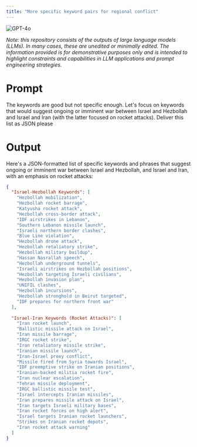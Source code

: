 ```yaml
---
title: "More specific keyword pairs for regional conflict"
---
```

![GPT-4o](https://img.shields.io/badge/GPT--4o-3333FF?style=for-the-badge&logo=openai&logoColor=white)



*Note: this repository consists of the outputs of large language models (LLMs). In many cases, these are unedited or minimally edited. The information provided is for demonstrative purposes only and is intended to highlight constraints and capabilities in LLM applications and prompt engineering strategies.*


# Prompt

The keywords are good but not specific enough. Let's focus on keywords that would suggest ongoing or imminent war between Israel and Hezbollah and Israel and Iran (with the latter focused on rocket attacks). Deliver this list as JSON please

# Output

Here's a JSON-formatted list of specific keywords and phrases that suggest ongoing or imminent war between Israel and Hezbollah, and Israel and Iran, with an emphasis on rocket attacks:

```json
{
  "Israel-Hezbollah Keywords": [
    "Hezbollah mobilization",
    "Hezbollah rocket barrage",
    "Katyusha rocket attack",
    "Hezbollah cross-border attack",
    "IDF airstrikes in Lebanon",
    "Southern Lebanon missile launch",
    "Israeli northern border clashes",
    "Blue Line violation",
    "Hezbollah drone attack",
    "Hezbollah retaliatory strike",
    "Hezbollah military buildup",
    "Hassan Nasrallah speech",
    "Hezbollah underground tunnels",
    "Israeli airstrikes on Hezbollah positions",
    "Hezbollah targeting Israeli civilians",
    "Hezbollah invasion plan",
    "UNIFIL clashes",
    "Hezbollah incursions",
    "Hezbollah stronghold in Beirut targeted",
    "IDF prepares for northern front war"
  ],
  
  "Israel-Iran Keywords (Rocket Attacks)": [
    "Iran rocket launch",
    "Ballistic missile attack on Israel",
    "Iran missile barrage",
    "IRGC rocket strike",
    "Iran retaliatory missile strike",
    "Iranian missile launch",
    "Iran-Israel proxy conflict",
    "Missile fired from Syria towards Israel",
    "IDF preemptive strike on Iranian positions",
    "Iranian-backed militia rocket fire",
    "Iran nuclear escalation",
    "Tehran missile deployment",
    "IRGC ballistic missile test",
    "Israel intercepts Iranian missiles",
    "Iran prepares missile attack on Israel",
    "Iran targets Israeli military bases",
    "Iran rocket forces on high alert",
    "Israel targets Iranian rocket launchers",
    "Strikes on Iranian rocket depots",
    "Iran rocket attack warning"
  ]
}
```

 